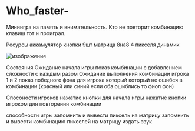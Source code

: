 # Who_faster-
Миниигра на память и внимательность. Кто не повторит комбинацию клавиш тот и проиграл.

Ресурсы 
аккамулятор
кнопки 9шт 
матрица 8на8 4 пикселя
динамик 


![изображение](https://github.com/user-attachments/assets/df39f419-9e43-4c63-81d5-bd24792d8b48)


Состояния
Ожидание начала игры
показ комбинации с добавлением сложности с каждым разом
Ожидание выполнения комбинации игрока 1 и 2
показ победного фона для игрока который который не ошибся в комбинации (красный или синий если оба ошиблись то фиол фон)

Спосоности игроков
нажатие кнопки для начала игры
нажатие кнопки игроком для повторения комбинации

способности игры
запомнить и вывести пиксель на матрицу
запомнить и вывести комбинацию пикселей на матрицу
издать звук



